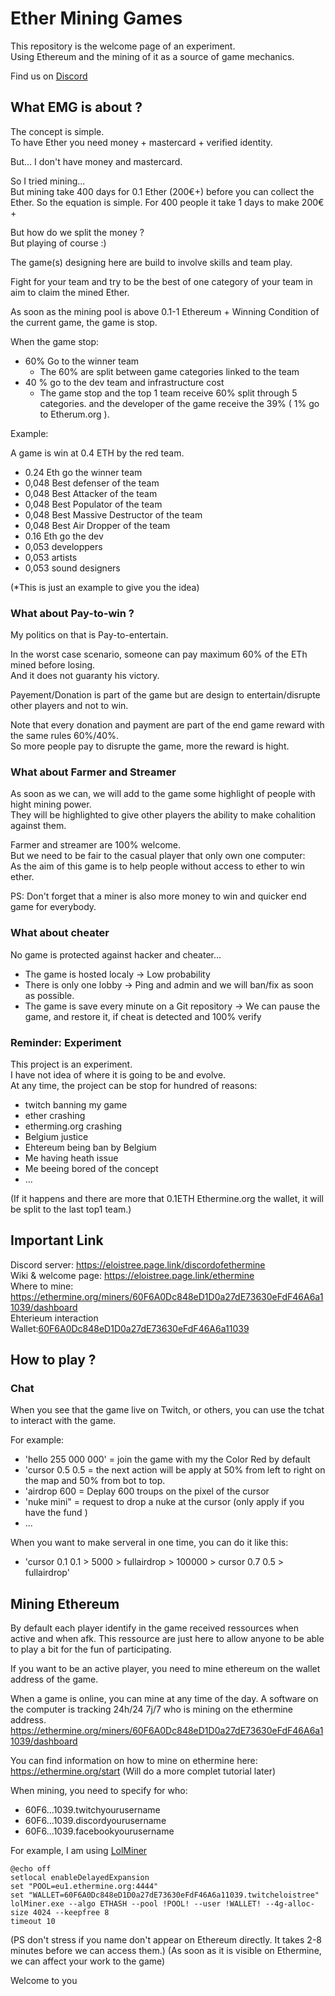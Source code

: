 # Ether Mining Games
This repository is the welcome page of an experiment.  
Using Ethereum and the mining of it as a source of game mechanics.     
  
Find us on [Discord](https://eloistree.page.link/discordofethermine  )


## What EMG is about ?

The concept is simple.  
To have Ether you need money + mastercard + verified identity.  

But... I don't have money and mastercard.   

So I tried mining...   
But mining take 400 days for 0.1 Ether (200€+) before you can collect the Ether.
So the equation is simple. For 400 people it take 1 days to make 200€+

But how do we split the money ?  
But playing of course :)  

The game(s) designing here are build to involve skills and team play.

Fight for your team and try to be the best of one category of your team in aim to claim the mined Ether.

As soon as the mining pool is above 0.1-1 Ethereum + Winning Condition of the current game, the game is stop.

When the game stop:   
- 60% Go to the winner team  
  - The 60% are split between game categories linked to the team
- 40 % go to the dev team and infrastructure cost
  -  The game stop and the top 1 team receive 60% split through 5 categories. and the developer of the game receive the 39% ( 1% go to Etherum.org ).

Example:

A game is win at 0.4 ETH by the red team.
- 0.24 Eth go the winner team
 - 0,048 Best defenser of the team
 - 0,048 Best Attacker of the team
 - 0,048 Best Populator of the team
 - 0,048 Best Massive Destructor of the team
 - 0,048 Best Air Dropper of the team
- 0.16 Eth go the dev
 - 0,053 developpers
 - 0,053 artists
 - 0,053 sound designers

(*This is just an example to give you the idea)


### What about Pay-to-win ?  

My politics on that is Pay-to-entertain.   

In the worst case scenario, someone can pay maximum 60% of the ETh mined before losing.   
And it does not guaranty his victory.     

Payement/Donation is part of the game but are design to entertain/disrupte other players and not to win.    

Note that every donation and payment are part of the end game reward with the same rules 60%/40%.  
So more people pay to disrupte the game, more the reward is hight.    


### What about Farmer and Streamer

As soon as we can, we will add to the game some highlight of people with hight mining power.  
They will be highlighted to give other players the ability to make cohalition against them.  

Farmer and streamer are 100% welcome.  
But we need to be fair to the casual player that only own one computer:  
As the aim of this game is to help people without access to ether to win ether.  

PS: Don't forget that a miner is also more money to win and quicker end game for everybody.  

### What about cheater

No game is protected against hacker and cheater...   
- The game is hosted localy -> Low probability  
- There is only one lobby -> Ping and admin and we will ban/fix as soon as possible.  
- The game is save every minute on a Git repository -> We can pause the game, and restore it, if cheat is detected and 100% verify  


### Reminder: Experiment

This project is an experiment.   
I have not idea of where it is going to be and evolve.     
At any time, the project can be stop for hundred of reasons:  
- twitch banning my game
- ether crashing
- etherming.org crashing
- Belgium justice
- Ehtereum being ban by Belgium
- Me having heath issue
- Me beeing bored of the concept
- ...

(If it happens and there are more that  0.1ETH Ethermine.org the wallet, it will be split to the last top1 team.)

 


## Important  Link

Discord server: https://eloistree.page.link/discordofethermine  
Wiki & welcome page: https://eloistree.page.link/ethermine  
Where to mine: https://ethermine.org/miners/60F6A0Dc848eD1D0a27dE73630eFdF46A6a11039/dashboard  
Ehterieum interaction Wallet:[60F6A0Dc848eD1D0a27dE73630eFdF46A6a11039](https://etherscan.io/address/0x60F6A0Dc848eD1D0a27dE73630eFdF46A6a11039)  



## How to play ?

### Chat

When you see that the game live on Twitch, or others, you can use the tchat to interact with the game. 

For example:  
- 'hello 255 000 000' = join the game with my the Color Red by default
- 'cursor 0.5 0.5 = the next action will be apply at 50%  from left to right on the map and 50% from bot to top.
- 'airdrop 600 =  Deplay 600 troups on the pixel of the cursor
- 'nuke mini" =  request to drop a nuke at the cursor (only apply if you have the fund )  
- ... 

When you want to make serveral in one time, you can do it like this:
- 'cursor 0.1 0.1 > 5000 > fullairdrop > 100000 > cursor 0.7 0.5 > fullairdrop'

## Mining Ethereum

By default each player identify in the game received ressources when active and when afk.
This ressource are just here to allow anyone to be able to play a bit for the fun of participating.

If you want to be an active player, you need to mine ethereum on the wallet address of the game.

When a game is online, you can mine at any time of the day.
A software on the computer is tracking 24h/24 7j/7 who is mining on the ethermine address.
https://ethermine.org/miners/60F6A0Dc848eD1D0a27dE73630eFdF46A6a11039/dashboard  

You can find information on how to mine on ethermine here:
https://ethermine.org/start
(Will do a more complet tutorial later)

When mining, you need to specify for who: 
- 60F6...1039.twitchyourusername
- 60F6...1039.discordyourusername
- 60F6...1039.facebookyourusername



For example, I am using [LolMiner](https://github.com/Lolliedieb/lolMiner-releases/releases)

```
@echo off
setlocal enableDelayedExpansion
set "POOL=eu1.ethermine.org:4444"
set "WALLET=60F6A0Dc848eD1D0a27dE73630eFdF46A6a11039.twitcheloistree"										
lolMiner.exe --algo ETHASH --pool !POOL! --user !WALLET! --4g-alloc-size 4024 --keepfree 8 
timeout 10
```
(PS don't stress if you name don't appear on Ethereum directly. It takes 2-8 minutes before we can access them.)
(As soon as it is visible on Ethermine, we can affect your work to the game) 







Welcome to you 
